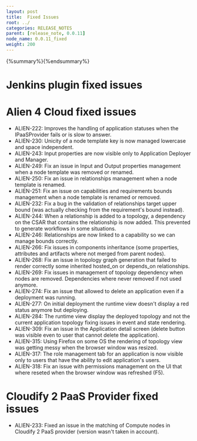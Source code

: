 ```yaml
---
layout: post
title:  Fixed Issues
root: ../
categories: RELEASE_NOTES
parent: [release_note, 0.0.11]
node_name: 0.0.11_fixed
weight: 200
---
```


{%summary%}{%endsummary%}

# Jenkins plugin fixed issues



# Alien 4 Cloud fixed issues

* ALIEN-222: Improves the handling of application statuses when the IPaaSProvider fails or is slow to answer.
* ALIEN-230: Unicity of a node template key is now managed lowercase and space independent.
* ALIEN-243: Input properties are now visible only to Application Deployer and Manager.
* ALIEN-249: Fix an issue in Input and Output properties management when a node template was removed or renamed.
* ALIEN-250: Fix an issue in relationships management when a node template is renamed.
* ALIEN-251: Fix an issue on capabilities and requirements bounds management when a node template is renamed or removed.
* ALIEN-232: Fix a bug in the validation of relationships target upper bound (was actually checking from the requirement's bound instead).
* ALIEN-244: When a relationship is added to a topology, a dependency on the CSAR that contains the relationship is now added. This prevented to generate workflows in some situations.
* ALIEN-246: Relationships are now linked to a capability so we can manage bounds correctly.
* ALIEN-266: Fix issues in components inheritance (some properties, attributes and artifacts where not merged from parent nodes).
* ALIEN-268: Fix an issue in topology graph generation that failed to render correctly some inherited hosted_on or depends_on relationships.
* ALIEN-269: Fix issues in management of topology dependency when nodes are removed. Dependencies where never removed if not used anymore.
* ALIEN-274: Fix an issue that allowed to delete an application even if a deployment was running.
* ALIEN-277: On initial deployment the runtime view doesn't display a red status anymore but deploying.
* ALIEN-284: The runtime view display the deployed topology and not the current application topology fixing issues in event and state rendering.
* ALIEN-309: Fix an issue in the Application detail screen (delete button was visible even to user that cannot delete the application).
* ALIEN-315: Using Firefox on some OS the rendering of topology view was getting messy when the browser window was resized.
* ALIEN-317: The role management tab for an application is now visible only to users that have the ability to edit application's users.
* ALIEN-318: Fix an issue with permissions management on the UI that where reseted when the browser window was refreshed (F5).


# Cloudify 2 PaaS Provider fixed issues

* ALIEN-233: Fixed an issue in the matching of Compute nodes in Cloudify 2 PaaS provider (version wasn't taken in account).

